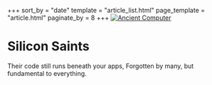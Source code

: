 +++
sort_by = "date"
template = "article_list.html"
page_template = "article.html"
paginate_by = 8 
+++
[![Ancient Computer](https://www.thoughtco.com/thmb/b6GQkWD-BBjPRJ1wlEY2mCQtpDY=/1500x0/filters:no_upscale():max_bytes(150000):strip_icc()/GettyImages-107636032-293dc66802a54c4685892d2bb7831ef5.jpg)](https://www.thoughtco.com/what-is-the-antikythera-mechanism-118101)

# Silicon Saints

Their code still runs beneath your apps, Forgotten by many, but fundamental to everything.
